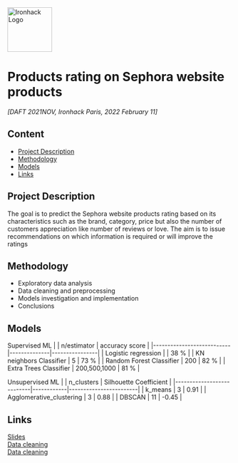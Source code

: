 <img src="https://bit.ly/2VnXWr2" alt="Ironhack Logo" width="100"/>

# Products rating on Sephora website products
*[DAFT 2021NOV, Ironhack Paris, 2022 February 11]*

## Content
- [Project Description](#project-description)
- [Methodology](#Methodology)
- [Models](#Models)
- [Links](#links)

## Project Description
The goal is to predict the Sephora website products rating based on its characteristics such as the brand, category, price but also the number of customers appreciation like number of reviews or love. The aim is to issue recommendations on which information is required or will improve the ratings


## Methodology
- Exploratory data analysis 
- Data cleaning and preprocessing
- Models investigation and implementation
- Conclusions

## Models
Supervised ML
|                           | n/estimator  | accuracy score |
|---------------------------|--------------|----------------|
| Logistic regression       |              | 38 %           | 
| KN neighbors Classifier   | 5            | 73 %           | 
| Random Forest Classifier  | 200          | 82 %           | 
| Extra Trees Classifier    | 200,500,1000 | 81 %           |

Unsupervised ML
|                           | n_clusters | Silhouette Coefficient | 
|---------------------------|------------|------------------------|
| k_means                   | 3          | 0.91                   | 
| Agglomerative_clustering  | 3          | 0.88                   | 
| DBSCAN                    | 11         | -0.45                  | 


## Links

[Slides](https://github.com/)  
[Data cleaning](https://)  
[Data cleaning](https://) 



